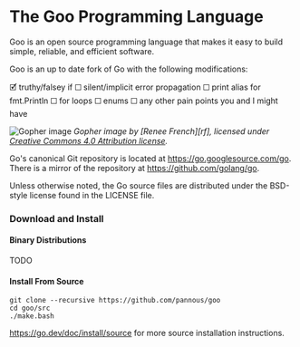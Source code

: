 # The Goo Programming Language

Goo is an open source programming language that makes it easy to build simple, reliable, and efficient software.

Goo is an up to date fork of Go with the following modifications:

🗹 truthy/falsey if
☐ silent/implicit error propagation 
☐ print alias for fmt.Println
☐ for loops
☐ enums
☐ any other pain points you and I might have

![Gopher image](https://golang.org/doc/gopher/fiveyears.jpg)
*Gopher image by [Renee French][rf], licensed under [Creative Commons 4.0 Attribution license][cc4-by].*

Go's canonical Git repository is located at https://go.googlesource.com/go.
There is a mirror of the repository at https://github.com/golang/go.

Unless otherwise noted, the Go source files are distributed under the
BSD-style license found in the LICENSE file.

### Download and Install

#### Binary Distributions

TODO

#### Install From Source

```
git clone --recursive https://github.com/pannous/goo
cd goo/src
./make.bash
```

https://go.dev/doc/install/source for more source installation instructions.

[cc4-by]: https://creativecommons.org/licenses/by/4.0/
